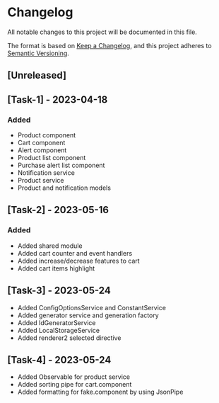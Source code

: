 # Changelog

All notable changes to this project will be documented in this file.

The format is based on [Keep a Changelog](https://keepachangelog.com/en/1.0.0/),
and this project adheres to [Semantic Versioning](https://semver.org/spec/v2.0.0.html).

## [Unreleased]

## [Task-1] - 2023-04-18

### Added

- Product component
- Cart component
- Alert component
- Product list component
- Purchase alert list component
- Notification service
- Product service
- Product and notification models

## [Task-2] - 2023-05-16

### Added

- Added shared module
- Added cart counter and event handlers
- Added increase/decrease features to cart
- Added cart items highlight

## [Task-3] - 2023-05-24

- Added ConfigOptionsService and ConstantService
- Added generator service and generation factory
- Added IdGeneratorService
- Added LocalStorageService
- Added renderer2 selected directive

## [Task-4] - 2023-05-24

- Added Observable for product service
- Added sorting pipe for cart.component
- Added formatting for fake.component by using JsonPipe